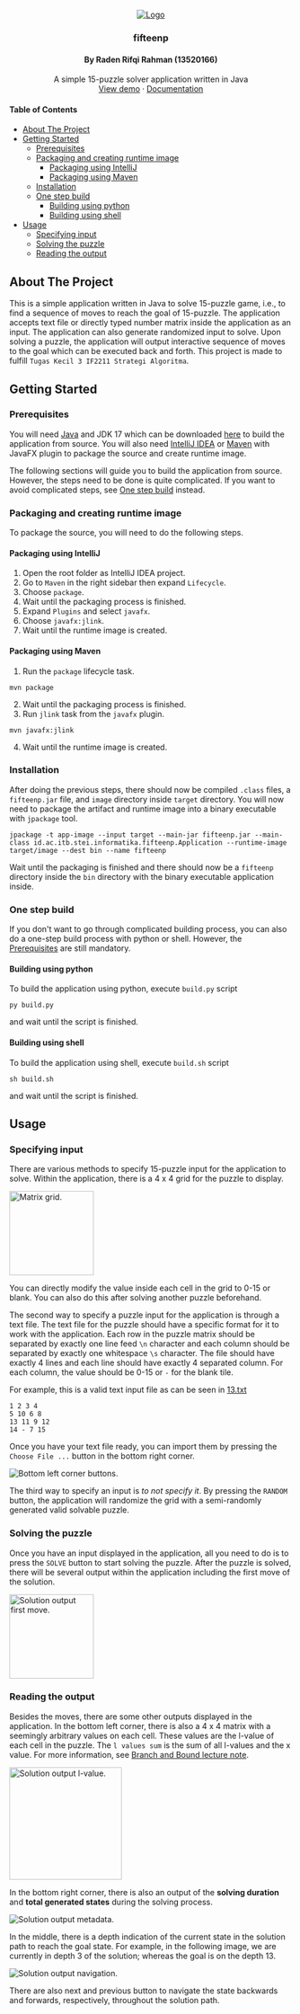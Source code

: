 <div id="top"></div>
<br />
<div align="center">
  <a href="https://github.com/Radenz/fifteenp">
    <img src="fifteenp.png" alt="Logo">
  </a>

<h3 align="center">fifteenp</h3>
<h4 align="center">By Raden Rifqi Rahman (13520166)</h4>
 <p align="center">
    A simple 15-puzzle solver application written in Java
    <br />
    <a href="demo">View demo</a>
    ·
    <a href="">Documentation</a>
</div>

#### Table of Contents
- [About The Project](#about-the-project)
- [Getting Started](#getting-started)
    - [Prerequisites](#prerequisites)
    - [Packaging and creating runtime image](#packaging-and-creating-runtime-image)
        - [Packaging using IntelliJ](#packaging-using-intellij)
        - [Packaging using Maven](#packaging-using-maven)
    - [Installation](#installation)
    - [One step build](#one-step-build)
        - [Building using python](#building-using-python)
        - [Building using shell](#building-using-shell)
- [Usage](#usage)
    - [Specifying input](#specifying-input)
    - [Solving the puzzle](#solving-the-puzzle)
    - [Reading the output](#reading-the-output)

## About The Project
This is a simple application written in Java to solve 15-puzzle
game, i.e., to find a sequence of moves to reach the goal of
15-puzzle.
The application accepts text file or directly typed number matrix
inside the application as an input.
The application can also generate randomized input to solve.
Upon solving a puzzle, the application will output interactive
sequence of moves to the goal which can be executed back and forth.
This project is made to fulfill `Tugas Kecil 3 IF2211 Strategi Algoritma`.

## Getting Started

### Prerequisites

You will need [Java](https://www.java.com/en/download/) and JDK 17 which
can be downloaded [here](https://www.oracle.com/java/technologies/downloads/)
to build the application from source. You will also need
[IntelliJ IDEA](https://www.jetbrains.com/idea/download/) or
[Maven](https://maven.apache.org/) with JavaFX plugin
to package the source and create runtime image.

The following sections will guide you to build the application
from source. However, the steps need to be done is quite complicated.
If you want to avoid complicated steps, see [One step build](#one-step-build)
instead.

### Packaging and creating runtime image
To package the source, you will need to do the following steps.

#### Packaging using IntelliJ
1. Open the root folder as IntelliJ IDEA project.
2. Go to `Maven` in the right sidebar then expand `Lifecycle`.
3. Choose `package`.
4. Wait until the packaging process is finished.
5. Expand `Plugins` and select `javafx`.
6. Choose `javafx:jlink`.
7. Wait until the runtime image is created.

#### Packaging using Maven
1. Run the `package` lifecycle task.
```
mvn package
```
2. Wait until the packaging process is finished.
3. Run `jlink` task from the `javafx` plugin.
```
mvn javafx:jlink
```
4. Wait until the runtime image is created.

### Installation
After doing the previous steps, there should now be compiled
`.class` files, a `fifteenp.jar` file, and `image` directory
inside `target` directory. You will now need to package the
artifact and runtime image into a binary executable with
`jpackage` tool.
```
jpackage -t app-image --input target --main-jar fifteenp.jar --main-class id.ac.itb.stei.informatika.fifteenp.Application --runtime-image target/image --dest bin --name fifteenp
```
Wait until the packaging is finished and there should now
be a `fifteenp` directory inside the `bin` directory with
the binary executable application inside.

### One step build
If you don't want to go through complicated building process,
you can also do a one-step build process with python or shell.
However, the [Prerequisites](#prerequisites) are still mandatory.

#### Building using python
To build the application using python, execute `build.py` script
```
py build.py
```
and wait until the script is finished.

#### Building using shell
To build the application using shell, execute `build.sh` script
```
sh build.sh
```
and wait until the script is finished.

## Usage

### Specifying input
There are various methods to specify 15-puzzle input for the application
to solve. Within the application, there is a 4 x 4 grid for the puzzle to
display.

<img src="images/grid.png" alt="Matrix grid." width="150">

You can directly modify the value inside each cell in the grid to 0-15 or
blank. You can also do this after solving another puzzle beforehand.

The second way to specify a puzzle input for the application is through
a text file. The text file for the puzzle should have a specific format for
it to work with the application. Each row in the puzzle matrix should be
separated by exactly one line feed `\n` character and each column should be
separated by exactly one whitespace `\s` character. The file should have
exactly 4 lines and each line should have exactly 4 separated column.
For each column, the value should be 0-15 or `-` for the blank tile.

For example, this is a valid text input file as can be seen in [13.txt](test/13.txt)
```
1 2 3 4
5 10 6 8
13 11 9 12
14 - 7 15
```
Once you have your text file ready, you can import them by pressing
the `Choose File ...` button in the bottom right corner.

<img src="images/brc.png" alt="Bottom left corner buttons.">

The third way to specify an input is _to not specify it_. By pressing
the `RANDOM` button, the application will randomize the grid with a
semi-randomly generated valid solvable puzzle.

### Solving the puzzle

Once you have an input displayed in the application, all you need
to do is to press the `SOLVE` button to start solving the puzzle.
After the puzzle is solved, there will be several output within the
application including the first move of the solution.

<img src="images/first-move.png" width="150" alt="Solution output first move.">

### Reading the output

Besides the moves, there are some other outputs displayed in the
application. In the bottom left corner, there is also a 4 x 4 matrix
with a seemingly arbitrary values on each cell. These values are the
l-value of each cell in the puzzle. The `l values sum` is the sum
of all l-values and the x value. For more information, see
[Branch and Bound lecture note](http://www.cs.umsl.edu/~sanjiv/classes/cs5130/lectures/bb.pdf).

<img src="images/lvalues.png" width="200" alt="Solution output l-value.">

In the bottom right corner, there is also an output of the **solving duration**
and **total generated states** during the solving process.

<img src="images/meta.png" alt="Solution output metadata.">

In the middle, there is a depth indication of the current state
in the solution path to reach the goal state. For example, in the
following image, we are currently in depth 3 of the solution;
whereas the goal is on the depth 13.

<img src="images/nav.png" alt="Solution output navigation.">

There are also next and previous button to navigate the state backwards
and forwards, respectively, throughout the solution path.
